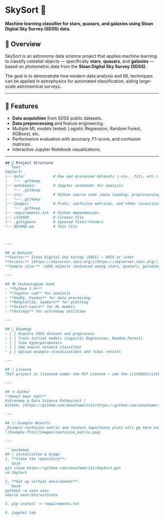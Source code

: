 # SkySort 🌌  
**Machine learning classifier for stars, quasars, and galaxies using Sloan Digital Sky Survey (SDSS) data.**

## 📖 Overview
SkySort is an astronomy data science project that applies machine learning to classify celestial objects — specifically **stars**, **quasars**, and **galaxies** — based on photometric data from the **Sloan Digital Sky Survey (SDSS)**.  

The goal is to demonstrate how modern data analysis and ML techniques can be applied in astrophysics for automated classification, aiding large-scale astronomical surveys.

---

## 🚀 Features
- **Data acquisition** from SDSS public datasets.  
- **Data preprocessing** and feature engineering.  
- Multiple ML models tested: Logistic Regression, Random Forest, XGBoost, etc.  
- Performance evaluation with accuracy, F1-score, and confusion matrices.  
- Interactive Jupyter Notebook visualizations.  

---

```markdown
## 📂 Project Structure
```text
SkySort/
├── data/             # Raw and processed datasets (.csv, .fits, etc.)
│   └── .gitkeep
├── notebooks/        # Jupyter notebooks for analysis
│   └── .gitkeep
├── src/              # Python source code (data loading, preprocessing, training)
│   └── .gitkeep
├── images/           # Plots, confusion matrices, and other visualizations
│   └── .gitkeep
├── requirements.txt  # Python dependencies
├── LICENSE           # License file
├── .gitignore        # Ignored files/folders
└── README.md         # This file



---

## 📊 Dataset
**Source:** Sloan Digital Sky Survey (SDSS) — DR16 or later  
**Access:** [https://skyserver.sdss.org/](https://skyserver.sdss.org/)  
**Sample size:** ~100k objects (balanced among stars, quasars, galaxies)  

---

## 🛠 Technologies Used
- **Python 3.9+**  
- **Jupyter Lab** for analysis  
- **NumPy, Pandas** for data processing  
- **Matplotlib, Seaborn** for plotting  
- **Scikit-learn** for ML models  
- **Astropy** for astronomy utilities  

---

## 📅 Roadmap
- [ ] Acquire SDSS dataset and preprocess
- [ ] Train initial models (Logistic Regression, Random Forest)
- [ ] Tune hyperparameters
- [ ] Add neural network classifier
- [ ] Upload example visualizations and final results

---

## 📜 License
This project is licensed under the MIT License — see the [LICENSE](LICENSE) file for details.

---

## ✨ Author
**Ahnaf Amer Adit**  
Astronomy & Data Science Enthusiast 🌠  
GitHub: [https://github.com/ahnafamer112](https://github.com/ahnafamer112)

---

## 📈 Example Results
_Example confusion matrix and feature importance plots will go here once the model is trained._  
![Example Plot](images/confusion_matrix.png)  

---

```markdown
## 📌 Installation & Usage
1. **Clone the repository**:
```bash
git clone https://github.com/ahnafamer112/SkySort.git
cd SkySort

2. **Set up virtual environment**:
```bash
python3 -m venv venv
source venv/bin/activate

3. pip install -r requirements.txt

4. jupyter lab